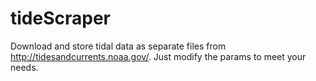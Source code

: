 # tideScraper
Download and store tidal data as separate files from http://tidesandcurrents.noaa.gov/. Just modify the params to meet your needs.
